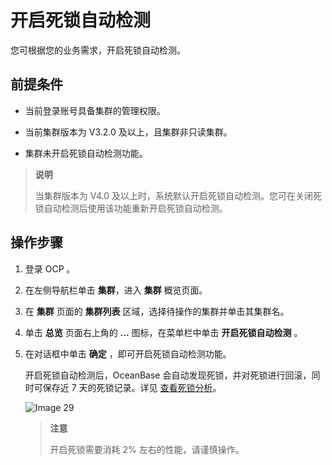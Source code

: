 # 开启死锁自动检测

您可根据您的业务需求，开启死锁自动检测。

## 前提条件

* 当前登录账号具备集群的管理权限。

* 当前集群版本为 V3.2.0 及以上，且集群非只读集群。

* 集群未开启死锁自动检测功能。

> **说明**
>
> 当集群版本为 V4.0 及以上时，系统默认开启死锁自动检测。您可在关闭死锁自动检测后使用该功能重新开启死锁自动检测。

## 操作步骤

1. 登录 OCP 。

2. 在左侧导航栏单击 **集群**，进入 **集群** 概览页面。

3. 在 **集群** 页面的 **集群列表** 区域，选择待操作的集群并单击其集群名。

4. 单击 **总览** 页面右上角的 **...** 图标，在菜单栏中单击 **开启死锁自动检测** 。

5. 在对话框中单击 **确定** ，即可开启死锁自动检测功能。

   开启死锁自动检测后，OceanBase 会自动发现死锁，并对死锁进行回滚，同时可保存近 7 天的死锁记录。详见 [查看死锁分析](../../5.tenant-functions/13.session-management/3.view-deadlock-analysis.md)。

   ![Image 29](https://obbusiness-private.oss-cn-shanghai.aliyuncs.com/doc/img/ocp/%E6%AD%BB%E9%94%81.png)

   > **注意**
   >
   > 开启死锁需要消耗 2% 左右的性能，请谨慎操作。
